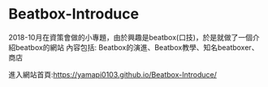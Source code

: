# Beatbox-Introduce

2018-10月在資策會做的小專題，由於興趣是beatbox(口技)，於是就做了一個介紹beatbox的網站
內容包括: Beatbox的演進、Beatbox教學、知名beatboxer、商店

進入網站首頁:https://yamapi0103.github.io/Beatbox-Introduce/
